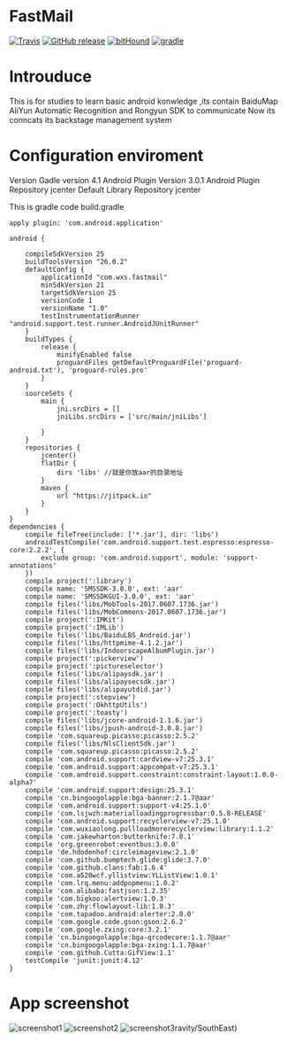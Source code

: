FastMail
=====

[![Travis](https://img.shields.io/travis/rust-lang/rust.svg)]() 
[![GitHub release](https://img.shields.io/github/release/qubyte/rubidium.svg)]() 
[![bitHound](https://img.shields.io/bithound/code/github/rexxars/sse-channel.svg)]()
[![gradle](https://img.shields.io/badge/gradle-4.0.1-blue.svg)]()  
# Introuduce

This is for  studies to learn basic android konwledge ,its contain BaiduMap AliYun Automatic Recognition
and Rongyun SDK to communicate Now its conncats its backstage management system

# Configuration enviroment
Version Gadle version 4.1
Android Plugin Version 3.0.1
Android Plugin Repository jcenter
Default Library Repository jcenter

This is gradle code
build.gradle 
```
apply plugin: 'com.android.application'

android {

    compileSdkVersion 25
    buildToolsVersion "26.0.2"
    defaultConfig {
        applicationId "com.wxs.fastmail"
        minSdkVersion 21
        targetSdkVersion 25
        versionCode 1
        versionName "1.0"
        testInstrumentationRunner "android.support.test.runner.AndroidJUnitRunner"
    }
    buildTypes {
        release {
            minifyEnabled false
            proguardFiles getDefaultProguardFile('proguard-android.txt'), 'proguard-rules.pro'
        }
    }
    sourceSets {
        main {
            jni.srcDirs = []
            jniLibs.srcDirs = ['src/main/jniLibs']

        }
    }
    repositories {
        jcenter()
        flatDir {
            dirs 'libs' //就是你放aar的目录地址
        }
        maven {
            url "https://jitpack.io"
        }
    }
}
dependencies {
    compile fileTree(include: ['*.jar'], dir: 'libs')
    androidTestCompile('com.android.support.test.espresso:espresso-core:2.2.2', {
        exclude group: 'com.android.support', module: 'support-annotations'
    })
    compile project(':library')
    compile name: 'SMSSDK-3.0.0', ext: 'aar'
    compile name: 'SMSSDKGUI-3.0.0', ext: 'aar'
    compile files('libs/MobTools-2017.0607.1736.jar')
    compile files('libs/MobCommons-2017.0607.1736.jar')
    compile project(':IMKit')
    compile project(':IMLib')
    compile files('libs/BaiduLBS_Android.jar')
    compile files('libs/httpmime-4.1.2.jar')
    compile files('libs/IndoorscapeAlbumPlugin.jar')
    compile project(':pickerview')
    compile project(':pictureselector')
    compile files('libs/alipaysdk.jar')
    compile files('libs/alipaysecsdk.jar')
    compile files('libs/alipayutdid.jar')
    compile project(':stepview')
    compile project(':OkhttpUtils')
    compile project(':toasty')
    compile files('libs/jcore-android-1.1.6.jar')
    compile files('libs/jpush-android-3.0.8.jar')
    compile 'com.squareup.picasso:picasso:2.5.2'
    compile files('libs/NlsClientSdk.jar')
    compile 'com.squareup.picasso:picasso:2.5.2'
    compile 'com.android.support:cardview-v7:25.3.1'
    compile 'com.android.support:appcompat-v7:25.3.1'
    compile 'com.android.support.constraint:constraint-layout:1.0.0-alpha7'
    compile 'com.android.support:design:25.3.1'
    compile 'cn.bingoogolapple:bga-banner:2.1.7@aar'
    compile 'com.android.support:support-v4:25.1.0'
    compile 'com.lsjwzh:materialloadingprogressbar:0.5.8-RELEASE'
    compile 'com.android.support:recyclerview-v7:25.1.0'
    compile 'com.wuxiaolong.pullloadmorerecyclerview:library:1.1.2'
    compile 'com.jakewharton:butterknife:7.0.1'
    compile 'org.greenrobot:eventbus:3.0.0'
    compile 'de.hdodenhof:circleimageview:2.1.0'
    compile 'com.github.bumptech.glide:glide:3.7.0'
    compile 'com.github.clans:fab:1.6.4'
    compile 'com.a520wcf.yllistview:YLListView:1.0.1'
    compile 'com.lrq.menu:addpopmenu:1.0.2'
    compile 'com.alibaba:fastjson:1.2.35'
    compile 'com.bigkoo:alertview:1.0.3'
    compile 'com.zhy:flowlayout-lib:1.0.3'
    compile 'com.tapadoo.android:alerter:2.0.0'
    compile 'com.google.code.gson:gson:2.6.2'
    compile 'com.google.zxing:core:3.2.1'
    compile 'cn.bingoogolapple:bga-qrcodecore:1.1.7@aar'
    compile 'cn.bingoogolapple:bga-zxing:1.1.7@aar'
    compile 'com.github.Cutta:GifView:1.1'
    testCompile 'junit:junit:4.12'
}
```
# App screenshot
![screenshot1](http://img.blog.csdn.net/20171123204652464?watermark/2/text/aHR0cDovL2Jsb2cuY3Nkbi5uZXQvd194X3NfaF9o/font/5a6L5L2T/fontsize/400/fill/I0JBQkFCMA==/dissolve/70/gravity/SouthEast)
![screenshot2](http://img.blog.csdn.net/20171123204721260?watermark/2/text/aHR0cDovL2Jsb2cuY3Nkbi5uZXQvd194X3NfaF9o/font/5a6L5L2T/fontsize/400/fill/I0JBQkFCMA==/dissolve/70/g)
![screenshot3](http://img.blog.csdn.net/20171123204749621?watermark/2/text/aHR0cDovL2Jsb2cuY3Nkbi5uZXQvd194X3NfaF9o/font/5a6L5L2T/fontsize/400/fill/I0JBQkFCMA==/dissolve/70/gravity/SouthEast)ravity/SouthEast)


